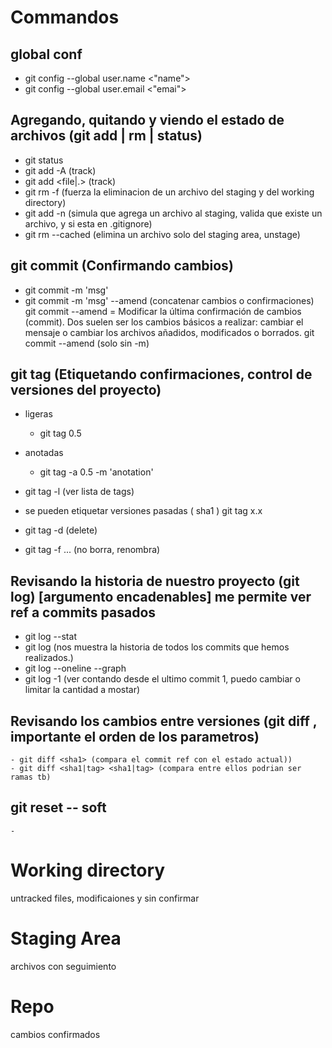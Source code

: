 # Commandos
 ##  global conf
   - git config --global user.name <"name">
   - git config --global user.email <"emai">

 ## Agregando, quitando y viendo el estado de archivos (git add | rm | status)
  - git status
  - git add -A (track)
  - git add <file|.> (track)
  - git rm -f <file> (fuerza la eliminacion de un archivo del staging y del working directory)
  - git add -n <file> (simula que agrega un archivo al staging, valida que existe un archivo, y si esta en .gitignore)
  - git rm --cached <file> (elimina un archivo solo del staging area, unstage)

 ## git commit (Confirmando cambios)
  - git commit -m 'msg'
  - git commit -m 'msg' --amend (concatenar cambios o confirmaciones)
      git commit --amend = Modificar la última confirmación de cambios (commit). Dos suelen ser los cambios básicos a realizar: cambiar el mensaje o cambiar los archivos añadidos, modificados o borrados. 
      git commit --amend (solo sin -m)

 ## git tag (Etiquetando confirmaciones, control de versiones del proyecto)
  - ligeras 
    - git tag 0.5
  - anotadas
    - git tag -a 0.5 -m 'anotation'
  
  - git tag -l (ver lista de tags)

  - se pueden etiquetar versiones pasadas ( sha1 )
    git tag x.x <sha1>
    
  - git tag -d <name> (delete)
  - git tag -f ... <sha1> (no borra, renombra)

  ## Revisando la historia de nuestro proyecto (git log) [argumento encadenables] me permite ver ref a commits pasados
   - git log --stat
   - git log (nos muestra la historia de todos los commits que hemos realizados.)
   - git log --oneline --graph 
   - git log -1 (ver contando desde el ultimo commit 1, puedo cambiar o limitar la cantidad a mostar)

  ## Revisando los cambios entre versiones (git diff , importante el orden de los parametros)  
    - git diff <sha1> (compara el commit ref con el estado actual))
    - git diff <sha1|tag> <sha1|tag> (compara entre ellos podrian ser ramas tb)

  ## git reset -- soft
    -

# Working directory
  untracked files, modificaiones y sin confirmar
# Staging Area
  archivos con seguimiento
# Repo
  cambios confirmados
